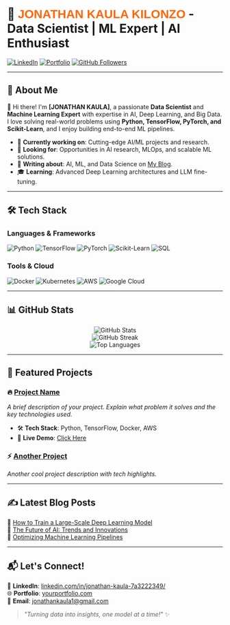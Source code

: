 <!-- JONATHAN KAULA KILONZO -->
# 🚀 <span style="color:#ff6600; font-family: 'Arial Black', sans-serif;">JONATHAN KAULA KILONZO</span> - Data Scientist | ML Expert | AI Enthusiast


[![LinkedIn](https://img.shields.io/badge/LinkedIn-Profile-blue?style=flat&logo=linkedin)](https://in.com/in/jonathan-kaula-7a3222349/)
[![Portfolio](https://img.shields.io/badge/Portfolio-Website-green?style=flat&logo=google-chrome)](https://yourportfolio.com/)
[![GitHub Followers](https://img.shields.io/github/followers/yourusername?label=Follow&style=social)](https://github.com/jonathan-kaula)

---

## 🧠 About Me

👋 Hi there! I'm **[JONATHAN KAULA]**, a passionate **Data Scientist** and **Machine Learning Expert** with expertise in AI, Deep Learning, and Big Data. I love solving real-world problems using **Python, TensorFlow, PyTorch, and Scikit-Learn**, and I enjoy building end-to-end ML pipelines. 

- 🔬 **Currently working on**: Cutting-edge AI/ML projects and research.
- 🎯 **Looking for**: Opportunities in AI research, MLOps, and scalable ML solutions.
- 📝 **Writing about**: AI, ML, and Data Science on [My Blog](https://yourblog.com).
- 🎓 **Learning**: Advanced Deep Learning architectures and LLM fine-tuning.

---

## 🛠️ Tech Stack

### **Languages & Frameworks**
![Python](https://img.shields.io/badge/Python-3776AB?style=flat&logo=python&logoColor=white)
![TensorFlow](https://img.shields.io/badge/TensorFlow-FF6F00?style=flat&logo=tensorflow&logoColor=white)
![PyTorch](https://img.shields.io/badge/PyTorch-EE4C2C?style=flat&logo=pytorch&logoColor=white)
![Scikit-Learn](https://img.shields.io/badge/Scikit--Learn-F7931E?style=flat&logo=scikit-learn&logoColor=white)
![SQL](https://img.shields.io/badge/SQL-4479A1?style=flat&logo=postgresql&logoColor=white)

### **Tools & Cloud**
![Docker](https://img.shields.io/badge/Docker-2496ED?style=flat&logo=docker&logoColor=white)
![Kubernetes](https://img.shields.io/badge/Kubernetes-326CE5?style=flat&logo=kubernetes&logoColor=white)
![AWS](https://img.shields.io/badge/AWS-232F3E?style=flat&logo=amazon-aws&logoColor=white)
![Google Cloud](https://img.shields.io/badge/GCP-4285F4?style=flat&logo=google-cloud&logoColor=white)

---

## 📊 GitHub Stats

<p align="center">
  <img src="https://github-readme-stats.vercel.app/api?username=yourusername&show_icons=true&theme=radical" alt="GitHub Stats" />
  <br>
  <img src="https://github-readme-streak-stats.herokuapp.com/?user=yourusername&theme=radical" alt="GitHub Streak" />
  <br>
  <img src="https://github-readme-stats.vercel.app/api/top-langs/?username=yourusername&layout=compact&theme=radical" alt="Top Languages" />
</p>

---

## 🚀 Featured Projects

### 🔥 [Project Name](https://github.com/yourusername/project-repo)
_A brief description of your project. Explain what problem it solves and the key technologies used._

- 🛠 **Tech Stack**: Python, TensorFlow, Docker, AWS
- 🚀 **Live Demo**: [Click Here](https://yourprojectdemo.com)

### ⚡ [Another Project](https://github.com/yourusername/another-project)
_Another cool project description with tech highlights._

---

## ✍️ Latest Blog Posts
📌 [How to Train a Large-Scale Deep Learning Model](https://yourblog.com/deep-learning-tutorial)  
📌 [The Future of AI: Trends and Innovations](https://yourblog.com/ai-trends)  
📌 [Optimizing Machine Learning Pipelines](https://yourblog.com/ml-pipelines)  

---

## 📬 Let's Connect!

💼 **LinkedIn**: [linkedin.com/in/jonathan-kaula-7a3222349/](https://www.linkedin.com/in/jonathan-kaula-7a3222349/)  
🌐 **Portfolio**: [yourportfolio.com](https://yourportfolio.com/)  
📧 **Email**: jonathankaula1@gmail.com  

> _"Turning data into insights, one model at a time!"_ ✨
